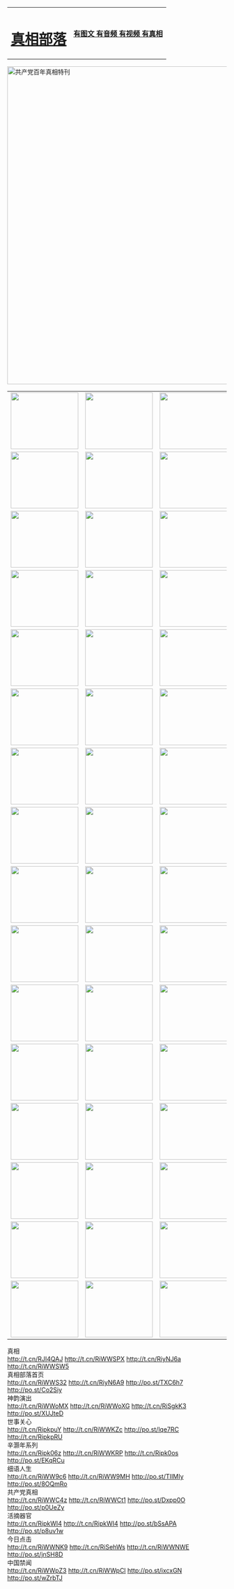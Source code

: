 <table>
<tr>

<td>
	<H1><a href="http://578.schriptech.com/zx/">真相部落</a></H1>
</td>
<td>
	<H4><a href="http://578.schriptech.com/zx/">有图文 有音频 有视频 有真相</a></H4>
</td>
</tr>

</table>
 <div ><a href="http://983.mori-baum.com/zx/bngcd/"><img src="http://983.mori-baum.com/zx/bngcd/gcdbnzx.jpg" width="730"  border="0" alt="共产党百年真相特刊"></a></div>

<table>
<tr>
	<td><a href="http://62.is-a-knight.org/107/"><img  src ="http://983.mori-baum.com/pic/2017/02/107.jpg" width="155px" height="130px"></a></td>
	<td><a href="http://62.is-a-knight.org/829/"><img src ="http://983.mori-baum.com/pic/2017/02/829.jpg" width="155px" height="130px"></a></td>
	<td><a href="http://62.is-a-knight.org/69/"><img  src ="http://983.mori-baum.com/pic/2017/02/69.jpg" width="155px" height="130px"></a></td>
	<td><a href="http://62.is-a-knight.org/99/"><img  src ="http://983.mori-baum.com/pic/2017/02/99.jpg" width="155px" height="130px"></a></td>
</tr>
<tr>
	<td><a href="http://62.is-a-knight.org/40/"><img  src ="http://983.mori-baum.com/pic/2017/02/40.jpg" width="155px" height="130px"></a></td>
	<td><a href="http://62.is-a-knight.org/20/"><img  src ="http://983.mori-baum.com/pic/2017/02/20.jpg" width="155px" height="130px"></a></td>
	<td><a href="http://62.is-a-knight.org/81/"><img  src ="http://983.mori-baum.com/pic/2017/02/81.jpg" width="155px" height="130px"></a></td>
	<td><a href="http://62.is-a-knight.org/2/"><img  src ="http://983.mori-baum.com/pic/2017/02/2.jpg" width="155px" height="130px"></a></td>
</tr>
<tr>
	<td><a href="http://62.is-a-knight.org/86/"><img  src ="http://983.mori-baum.com/pic/2017/02/86.jpg" width="155px" height="130px"></a></td>
	<td><a href="http://62.is-a-knight.org/109/"><img  src ="http://983.mori-baum.com/pic/2017/02/109.jpg" width="155px" height="130px"></a></td>
	<td><a href="http://62.is-a-knight.org/1378/"><img  src ="http://983.mori-baum.com/pic/2017/02/1378.jpg" width="155px" height="130px"></a></td>
	<td><a href="http://62.is-a-knight.org/57/"><img  src ="http://983.mori-baum.com/pic/2017/02/57.jpg" width="155px" height="130px"></a></td>
</tr>
<tr>
	<td><a href="http://62.is-a-knight.org/1219/"><img  src ="http://983.mori-baum.com/pic/2017/02/1219.jpg" width="155px" height="130px"></a></td>
	<td><a href="http://62.is-a-knight.org/1220/"><img  src ="http://983.mori-baum.com/pic/2017/02/1220.jpg" width="155px" height="130px"></a></td>
	<td><a href="http://62.is-a-knight.org/1221/"><img  src ="http://983.mori-baum.com/pic/2017/02/1221.jpg" width="155px" height="130px"></a></td>
	<td><a href="http://62.is-a-knight.org/51/"><img  src ="http://983.mori-baum.com/pic/2017/02/51.jpg" width="155px" height="130px"></a></td>
</tr>
<tr>
	<td><a href="http://62.is-a-knight.org/1055/"><img  src ="http://983.mori-baum.com/pic/2017/02/1055.jpg" width="155px" height="130px"></a></td>
	<td><a href="http://62.is-a-knight.org/611/"><img  src ="http://983.mori-baum.com/pic/2017/02/611.jpg" width="155px" height="130px"></a></td>
	<td><a href="http://62.is-a-knight.org/1121/"><img  src ="http://983.mori-baum.com/pic/2017/02/1121.jpg" width="155px" height="130px"></a></td>
	<td><a href="http://62.is-a-knight.org/610/"><img  src ="http://983.mori-baum.com/pic/2017/02/610.jpg" width="155px" height="130px"></a></td>
</tr>
<tr>
	<td><a href="http://62.is-a-knight.org/1128/"><img  src ="http://983.mori-baum.com/pic/2017/02/1128.jpg" width="155px" height="130px"></a></td>
	<td><a href="http://62.is-a-knight.org/1395/"><img  src ="http://983.mori-baum.com/pic/2017/02/1406.jpg" width="155px" height="130px"></a></td>
	<td><a href="http://62.is-a-knight.org/1407/"><img  src ="http://983.mori-baum.com/pic/2017/02/1407.jpg" width="155px" height="130px"></a></td>
	<td><a href="http://62.is-a-knight.org/934/"><img  src ="http://983.mori-baum.com/pic/2017/02/934.jpg" width="155px" height="130px"></a></td>
</tr>
<tr>
	<td><a href="http://62.is-a-knight.org/641/"><img  src ="http://983.mori-baum.com/pic/2017/02/641.jpg" width="155px" height="130px"></a></td>
	<td><a href="http://62.is-a-knight.org/949/"><img  src ="http://983.mori-baum.com/pic/2017/02/949.jpg" width="155px" height="130px"></a></td>
	<td><a href="http://62.is-a-knight.org/112/"><img  src ="http://983.mori-baum.com/pic/2017/02/112.jpg" width="155px" height="130px"></a></td>
	<td><a href="http://62.is-a-knight.org/812/"><img  src ="http://983.mori-baum.com/pic/2017/02/812.jpg" width="155px" height="130px"></a></td>
</tr>
<tr>
	<td><a href="http://62.is-a-knight.org/103/"><img  src ="http://983.mori-baum.com/pic/2017/02/103.jpg" width="155px" height="130px"></a></td>
	<td><a href="http://62.is-a-knight.org/3/"><img  src ="http://983.mori-baum.com/pic/2017/02/3.jpg" width="155px" height="130px"></a></td>
	<td><A HREF="http://983.mori-baum.com/mp4/zx/2015/11/Lkmtt.mp4" target="_blank" title="莲开满天庭"><img  src="http://983.mori-baum.com/pic/2015/11/Lkmtt3480_jssor.jpg"  width="155px" height="130px"></A></td>
	<td><A HREF="http://983.mori-baum.com/mp4/zx/2015/11/2013513.mp4" target="_blank" title="飞旋的法轮"><img  src="http://983.mori-baum.com/pic/2015/11/falun480_jssor.jpg"  width="155px" height="130px"></A></td>
</tr>
<tr>
	<td><A HREF="http://983.mori-baum.com/mp4/zx/2015/11/NYParade.mp4" target="_blank" title="2004年4月10日法轮功纽约大游行"><img  src="http://983.mori-baum.com/pic/2015/11/nyparade480_jssor.jpg"  width="155px" height="130px"></A></td>
	<td><A HREF="http://983.mori-baum.com/mp4/news617/2015/05/WEB_s28093.mp4" target="_blank" title="2015年世界法轮大法日特别报导"><img  src="http://983.mori-baum.com/pic/2015/11/p6752711a666997037_jssor.jpg"  width="155px" height="130px"></A></td>
	<td><A HREF="http://983.mori-baum.com/mp4/news829/2015/11/30211_326650.mp4" target="_blank" title="沧州绑架案连审四天 民众抹泪称审好人"><img  src="http://983.mori-baum.com/pic/2015/11/changzhou2480_jssor.jpg"  width="155px" height="130px"></A></td>
	<td><A HREF="http://983.mori-baum.com/mp4/mhph/2015/10/changzhou.mp4" target="_blank" title="沧州真相--狮城血泪"><img  src="http://983.mori-baum.com/pic/2015/11/changzhou480_jssor.jpg"  width="155px" height="130px"></A></td>
</tr>
<tr>
	<td><A HREF="http://983.mori-baum.com/mp4/mhjd/mhjd_55.mp4" target="_blank" title="正义律师与无罪辩护"><img  src="http://983.mori-baum.com/pic/2015/11/wzbh480_jssor.jpg"  width="155px" height="130px"></A></td>
	<td><A HREF="http://983.mori-baum.com/mp4/zx/2015/11/layerkcs.mp4" target="_blank" title="中国的良心--高智晟律师"><img  src="http://983.mori-baum.com/pic/2015/11/layerkcs2480_jssor.jpg"  width="155px" height="130px"></A></td>
	<td><A HREF="http://983.mori-baum.com/mp4/mhph/2015/10/szxl.mp4" target="_blank" title="神州血泪--北京、大庆、广东、哈尔滨"><img  src="http://983.mori-baum.com/pic/2015/11/szxl480_jssor.jpg"  width="155px" height="130px"></A></td>
	<td><A HREF="http://983.mori-baum.com/mp4/zx/2015/11/TangShanFFXS.mp4" target="_blank" title="真相纪录片：凤凰新生"><img  src="http://983.mori-baum.com/pic/2015/11/fhxs2480_jssor.jpg"  width="155px" height="130px"></A></td>
</tr>
<tr>
	<td><A HREF="http://983.mori-baum.com/mp4/zx/2015/11/jidong.mp4" target="_blank" title="冀东监狱的罪恶"><img  src="http://983.mori-baum.com/pic/2015/11/jidong480_jssor.jpg"  width="155px" height="130px"></A></td>
	<td><A HREF="http://983.mori-baum.com/mp4/mhph/2015/10/tangshan.mp4" target="_blank" title="凤凰血泪"><img  src="http://983.mori-baum.com/pic/2015/11/tangshan480_jssor.jpg"  width="155px" height="130px"></A>
					</div></td>
	<td>	<A HREF="http://983.mori-baum.com/mp4/mhph/2015/10/zfxtzxl.mp4" target="_blank" title="政法系统罪行录--唐山篇"><img  src="http://983.mori-baum.com/pic/2015/11/zfxtzxl480_jssor.jpg"  width="155px" height="130px"></A></td>
	<td><A HREF="http://983.mori-baum.com/mp4/mhph/2015/10/QDBG.mp4" target="_blank" title="青岛悲歌"><img  src="http://983.mori-baum.com/pic/2015/10/qdbg2480_jssor.jpg"  width="155px" height="130px"></A></td>
</tr>
<tr>
	<td><A HREF="http://983.mori-baum.com/mp4/mhph/2015/10/huludao.mp4" target="_blank" title="葫芦岛永恒的见证"><img  src="http://983.mori-baum.com/pic/2015/10/huludao480_jssor.jpg"  width="155px" height="130px"></A></td>
	<td><A HREF="http://983.mori-baum.com/mp4/mhph/2015/10/qbzx.mp4" target="_blank" title="湖畔泉边听真相-济南泉城的传奇"><img  src="http://983.mori-baum.com/pic/2015/10/hupan480_jssor.jpg"  width="155px" height="130px"></A></td>
	<td><A HREF="http://983.mori-baum.com/mp4/mhph/2015/10/baoding_dvd_v2.mp4" target="_blank" title="燕赵悲歌"><img  src="http://983.mori-baum.com/pic/2015/10/yzbg480_jssor.jpg"  width="155px" height="130px"></A></td>
	<td><A HREF="http://983.mori-baum.com/mp4/zx/2015/11/meihuashi_complete_ED2.0.mp4" target="_blank" title="梅花诗完整版"><img  src="http://983.mori-baum.com/pic/2015/11/mhs480_jssor.jpg"  width="155px" height="130px"></A></td>
</tr>
<tr>
	<td><A HREF="http://983.mori-baum.com/mp4/zx/2015/11/fengbei512k.mp4" target="_blank" title="丰碑"><img  src="http://983.mori-baum.com/pic/2015/11/fongbei480_jssor.jpg"  width="155px" height="130px"></A></td>
	<td><A HREF="http://983.mori-baum.com/mp4/zx/2015/11/fytdxComplete.mp4" target="_blank" title="风雨天地行全集"><img  src="http://983.mori-baum.com/pic/2015/11/fytdxWhite480_jssor.jpg"  width="155px" height="130px"></A></td>
	<td><A HREF="http://983.mori-baum.com/mp4/zx/2015/11/JianZheng.mp4" target="_blank" title="见证"><img  src="http://983.mori-baum.com/pic/2015/11/witness480_jssor.jpg"  width="155px" height="130px"></A></td>
	<td><A HREF="http://983.mori-baum.com/mp4/mhph/2015/10/hcym.mp4" target="_blank" title="红朝阴谋"><img  src="http://983.mori-baum.com/pic/2015/10/hcym480_jssor.jpg"  width="155px" height="130px"></A></td>
</tr>
<tr>
	<td><A HREF="http://983.mori-baum.com/mp4/zx/2015/11/zfzxPalV3.mp4" target="_blank" title="是自焚还是骗局"><img  src="http://983.mori-baum.com/pic/2015/11/zfzx4805_jssor.jpg"  width="155px" height="130px"></A></td>
	<td><A HREF="http://983.mori-baum.com/mp4/zx/2015/11/lsdspMsyTd.mp4" target="_blank" title="历史的审判"><img  src="http://983.mori-baum.com/pic/2015/11/lsdsp480_jssor.jpg"  width="155px" height="130px"></A></td>
	<td><A HREF="http://983.mori-baum.com/mp4/news886/2015/11/concat886.mp4" target="_blank" title="一周全球控告江泽民"><img  src="http://983.mori-baum.com/pic/2015/11/news886480_jssor.jpg"  width="155px" height="130px"></A></td>
	<td><A HREF="http://983.mori-baum.com/mp4/news1378/2014/08/CQSD_s0_e4_v2_i0-CQSD_4-video.mp4" target="_blank" title="欧洲的抉择"><img  src="http://983.mori-baum.com/pic/2015/11/p5143421a564166643-ss_jssor.jpg"  width="155px" height="130px"></A></td>
</tr>
<tr>
	<td><A HREF="http://983.mori-baum.com/mp4/zx/2015/11/hk20150720parade.mp4" target="_blank" title="港法轮功反迫害大游行 大陆游客震撼"><img  src="http://983.mori-baum.com/pic/2015/11/281098-ss_jssor.jpg"  width="155px" height="130px"></A></td>
	<td><A HREF="http://983.mori-baum.com/mp4/zx/2015/11/20150720hkParade512k.mp4" target="_blank" title="香港法轮功720游行声援诉江潮"><img  src="http://983.mori-baum.com/pic/2015/11/2015720parade480_jssor.jpg"  width="155px" height="130px"></A></td>
	<td><A HREF="http://983.mori-baum.com/mp4/zx/2015/11/hktdc512.mp4" target="_blank" title="香港退党潮"><img  src="http://983.mori-baum.com/pic/2015/11/hktdc480_jssor.jpg"  width="155px" height="130px"></A></td>
	<td><A HREF="http://983.mori-baum.com/mp4/news413/2015/11/concat413.mp4" target="_blank" title="本月退党精选"><img  src="http://983.mori-baum.com/pic/2015/11/tuidang480_jssor.jpg"  width="155px" height="130px"></A></td>
</tr>
<tr>
	<td><A HREF="http://983.mori-baum.com/mp4/news823/2015/11/TSZG_British_1_QA_A_TSZG-61-1_XinHaoNianZuoZh_P617180.mp4" target="_blank" title="辛灏年：纪念《九评共产党》发表十周年演讲"><img  src="http://983.mori-baum.com/pic/2015/11/xhn9p10480_jssor.jpg"  width="155px" height="130px"></A></td>
	<td><A HREF="http://983.mori-baum.com/mp4/news57/2015/11/JPGCD8.mp4" target="_blank" title="【九评之八】评中国共产党的邪教本质"><img  src="http://983.mori-baum.com/pic/2015/11/9pkcd8p480_jssor.jpg"  width="155px" height="130px"></A></td>
	<td><A HREF="http://983.mori-baum.com/mp4/other/kao.Chih.Sheng_story.mp4"  target="_blank" title="超越恐惧:高智晟的故事"				style="font-size:20px;"><img src="http://983.mori-baum.com/pic/2016/12/GZS201408070902.jpg"  width="155px" height="130px">
						</A></td>
	<td><A HREF="http://983.mori-baum.com/mp4/zx/2016/11/oh10yearsInv.mp4"  target="_blank" title="纪录片《活摘 十年调查》完整版" style="font-size:20px;"><img src="http://983.mori-baum.com/pic/2016/11/10yearsOHinv.jpg"  width="155px" height="130px">
						</A></td>
</tr>
</table>










<div class="linkbox"><div class="title">真相<div id="url">  <a href="http://t.cn/RJI4QAJ" target=_blank>http://t.cn/RJI4QAJ</a>    <a href="http://t.cn/RiWWSPX" target=_blank>http://t.cn/RiWWSPX</a>    <a href="http://t.cn/RiyNJ6a" target=_blank>http://t.cn/RiyNJ6a</a>    <a href="http://t.cn/RiWWSW5" target=_blank>http://t.cn/RiWWSW5</a>  </div></div><div class="title">真相部落首页<div id="url">  <a href="http://t.cn/RiWWS32" target=_blank>http://t.cn/RiWWS32</a>    <a href="http://t.cn/RiyN6A9" target=_blank>http://t.cn/RiyN6A9</a>    <a href="http://po.st/TXC6h7" target=_blank>http://po.st/TXC6h7</a>    <a href="http://po.st/Co2Siy" target=_blank>http://po.st/Co2Siy</a>  </div></div><div class="title">神韵演出<div id="url">  <a href="http://t.cn/RiWWoMX" target=_blank>http://t.cn/RiWWoMX</a>    <a href="http://t.cn/RiWWoXG" target=_blank>http://t.cn/RiWWoXG</a>    <a href="http://t.cn/RiSgkK3" target=_blank>http://t.cn/RiSgkK3</a>    <a href="http://po.st/XUJteD" target=_blank>http://po.st/XUJteD</a>  </div></div><div class="title">世事关心<div id="url">  <a href="http://t.cn/RipkpuY" target=_blank>http://t.cn/RipkpuY</a>    <a href="http://t.cn/RiWWKZc" target=_blank>http://t.cn/RiWWKZc</a>    <a href="http://po.st/lqe7RC" target=_blank>http://po.st/lqe7RC</a>    <a href="http://t.cn/RipkpRU" target=_blank>http://t.cn/RipkpRU</a>  </div></div><div class="title">辛灏年系列<div id="url">  <a href="http://t.cn/Ripk06z" target=_blank>http://t.cn/Ripk06z</a>    <a href="http://t.cn/RiWWKRP" target=_blank>http://t.cn/RiWWKRP</a>    <a href="http://t.cn/Ripk0os" target=_blank>http://t.cn/Ripk0os</a>    <a href="http://po.st/EKqRCu" target=_blank>http://po.st/EKqRCu</a>  </div></div><div class="title">细语人生<div id="url">  <a href="http://t.cn/RiWW9c6" target=_blank>http://t.cn/RiWW9c6</a>    <a href="http://t.cn/RiWW9MH" target=_blank>http://t.cn/RiWW9MH</a>    <a href="http://po.st/TIIMIy" target=_blank>http://po.st/TIIMIy</a>    <a href="http://po.st/8OQmRo" target=_blank>http://po.st/8OQmRo</a>  </div></div><div class="title">共产党真相<div id="url">  <a href="http://t.cn/RiWWC4z" target=_blank>http://t.cn/RiWWC4z</a>    <a href="http://t.cn/RiWWCt1" target=_blank>http://t.cn/RiWWCt1</a>    <a href="http://po.st/Dxpp0O" target=_blank>http://po.st/Dxpp0O</a>    <a href="http://po.st/p0UeZy" target=_blank>http://po.st/p0UeZy</a>  </div></div><div class="title">活摘器官<div id="url">  <a href="http://t.cn/RipkWI4" target=_blank>http://t.cn/RipkWI4</a>    <a href="http://t.cn/RipkWI4" target=_blank>http://t.cn/RipkWI4</a>    <a href="http://po.st/bSsAPA" target=_blank>http://po.st/bSsAPA</a>    <a href="http://po.st/p8uv1w" target=_blank>http://po.st/p8uv1w</a>  </div></div><div class="title">今日点击<div id="url">  <a href="http://t.cn/RiWWNK9" target=_blank>http://t.cn/RiWWNK9</a>    <a href="http://t.cn/RiSehWs" target=_blank>http://t.cn/RiSehWs</a>    <a href="http://t.cn/RiWWNWE" target=_blank>http://t.cn/RiWWNWE</a>    <a href="http://po.st/jnSH8D" target=_blank>http://po.st/jnSH8D</a>  </div></div><div class="title">中国禁闻<div id="url">  <a href="http://t.cn/RiWWpZ3" target=_blank>http://t.cn/RiWWpZ3</a>    <a href="http://t.cn/RiWWpCl" target=_blank>http://t.cn/RiWWpCl</a>    <a href="http://po.st/ixcxGN" target=_blank>http://po.st/ixcxGN</a>    <a href="http://po.st/wZrbTJ" target=_blank>http://po.st/wZrbTJ</a>  </div></div></div>
